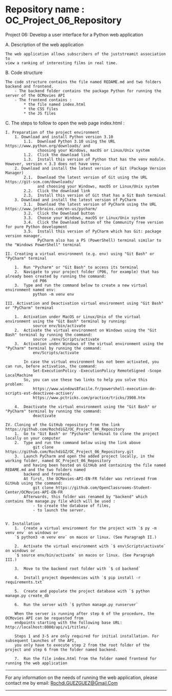 # Repository name : OC_Project_06_Repository

Project 06: Develop a user interface for a Python web application

A. Description of the web application
    
    The web application allows subscribers of the juststreamit association to 
    view a ranking of interesting films in real time.

B. Code structure

    The code structure contains the file named REDAME.md and two folders backend and frontend.
        - The backend folder contains the package Python for running the server of the OCMovies API
        - The frontend contains :
            * the file named index.html
            * the CSS files
            * the JS files

C. The steps to follow to open the web page index.html :

    I. Preparation of the project environment
        1. Download and install Python version 3.10
            1.1.  Download Python 3.10 using the URL https://www.python.org/downloads/ and
                  choosing your Windows, macOS or Linux/Unix system
            1.2.  Click the download link
            1.3.  Install this version of Python that has the venv module. However, version < 3.3 does not have venv.
        2. Download and install the latest version of Git (Package Version Manager)
            2.1.  Download the latest version of Git using the URL https://git-scm.com/downloads/
                  and choosing your Windows, macOS or Linux/Unix system
            2.2.  Click the download link
            2.3.  Install this version of Git that has a Git Bash terminal
        3. Download and install the latest version of PyCharm
            3.1.  Download the latest version of PyCharm using the URL https://www.jetbrains.com/en-us/pycharm/
            3.2.  Click the Download button
            3.3.  Choose your Windows, macOS or Linux/Unix system
            3.4.  Click the Download button of the Community free version for pure Python development
            3.5.  Install this version of PyCharm which has Git: package version manager.
                  PyCharm also has a PS (PowerShell) terminal similar to the "Windows PowerShell" terminal

    II. Creating a virtual environment (e.g. env) using "Git Bash" or "PyCharm" terminal

        1.  Run "Pycharm" or "Git Bash" to access its terminal
        2.  Navigate to your project folder (P06, for example) that has already been created by running the command:
                cd P06
        3.  Type and run the command below to create a new virtual environment named env:
                python -m venv env

    III. Activation and Deactivation virtual environment using "Git Bash" or "PyCharm" terminal

        1.  Activation under MacOS or Linux/Unix of the virtual environment using the "Git Bash" terminal by running:
                source env/bin/activate
        2.  Activate the virtual environment on Windows using the "Git Bash" terminal by running the command:
                source ./env/Scripts/activate
        3.  Activation under Windows of the virtual environment using the "PyCharm" terminal by running the command:
                env/Scripts/activate

            In case the virtual environment has not been activated, you can run, before activation, the command:
                Set-ExecutionPolicy -ExecutionPolicy RemoteSigned -Scope LocalMachine
            So, you can use these two links to help you solve this problem:
                https://www.windows8facile.fr/powershell-execution-de-scripts-est-deactivee-activer/
                https://www.pctricks.com/practice/tricks/3908.htm

        4.  Deactivate the virtual environment using the "Git Bash" or "PyCharm" terminal by running the command:
                deactivate

    IV. Cloning of the GitHub repository from the link https://github.com/RochdiGZ/OC_Project_06_Repository
        1.  Go to "Git Bash" or "Pycharm" terminal to clone the project locally on your computer
        2.  Type and run the command below using the link above
                git clone https://github.com/RochdiGZ/OC_Project_06_Repository.git
        3.  Launch PyCharm and open the added project locally, in the working folder, named OC_Project_06_Repository
            and having been hosted on GitHub and containing the file named REDAME.md and the two folders named
            backend and frontend.
            At first, the OCMovies-API-EN-FR folder was retrieved from GitHub using the command:
                git clone https://github.com/OpenClassrooms-Student-Center/OCMovies-API-EN-FR
            Afterwards, this folder was renamed by "backend" which contains the manage.py file which will be used :
                - to create the database of films,
                - to launch the server.


    V. Installation
        1.  Create a virtual environment for the project with `$ py -m venv env` on windows or
        `$ python3 -m venv env` on macos or linux. (See Paragraph II.)

        2.  Activate the virtual environment with `$ env\Scripts\activate` on windows or
        `$ source env/bin/activate` on macos or linux. (See Paragraph III.)

        3.  Move to the backend root folder with `$ cd backend`

        4.  Install project dependencies with `$ pip install -r requirements.txt`

        5.  Create and populate the project database with `$ python manage.py create_db`

        6.  Run the server with `$ python manage.py runserver`
            
        When the server is running after step 6 of the procedure, the OCMovies API can be requested from 
        endpoints starting with the following base URL: http://localhost:8000/api/v1/titles/.
            
        Steps 1 and 3-5 are only required for initial installation. For subsequent launches of the API,
        you only have to execute step 2 from the root folder of the project and step 6 from the folder named backend.

        7.  Run the file index.html from the folder named frontend for running the web application

---

For any information on the needs of running the web application, please contact me by email:
Rochdi.GUEZGUEZ@Gmail.Com

---
